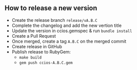 
## How to release a new version

- Create the release branch `release/vA.B.C`
- Complete the changelog and add the new vertion title
- Update the version in ccios.gemspec & run `bundle install`
- Create a Pull Request
- Once merged, create a tag `A.B.C` on the merged commit
- Create release in GitHub
- Publish release to RubyGem:
	- `make build`
	- `gem push ccios-A.B.C.gem`
